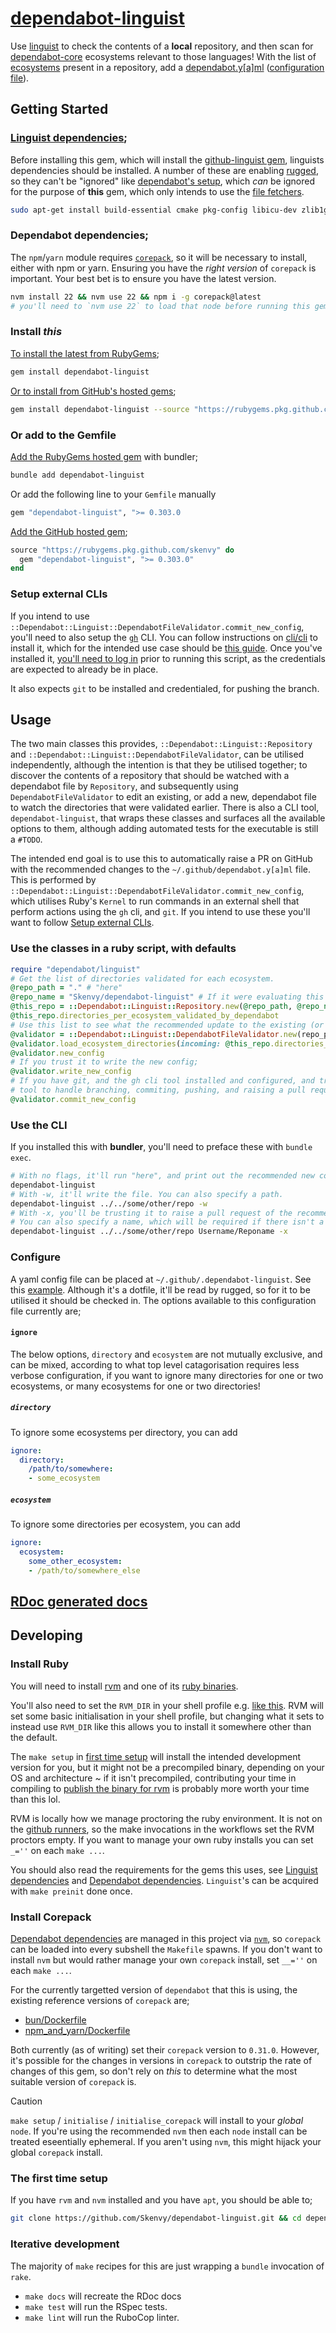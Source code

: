 # [dependabot-linguist](https://github.com/Skenvy/dependabot-linguist)
Use [linguist](https://github.com/github/linguist) to check the contents of a **local** repository, and then scan for [dependabot-core](https://github.com/dependabot/dependabot-core) ecosystems relevant to those languages! With the list of [ecosystems](https://docs.github.com/en/code-security/dependabot/dependabot-version-updates/configuration-options-for-the-dependabot.yml-file#package-ecosystem) present in a repository, add a [dependabot.y[a]ml](https://docs.github.com/en/code-security/dependabot/dependabot-security-updates/configuring-dependabot-security-updates) ([configuration file](https://docs.github.com/en/code-security/dependabot/dependabot-version-updates/configuration-options-for-the-dependabot.yml-file)).
## Getting Started
### [Linguist dependencies](https://github.com/github/linguist#dependencies);
Before installing this gem, which will install the [github-linguist gem](https://rubygems.org/gems/github-linguist), linguists dependencies should be installed. A number of these are enabling [rugged](https://rubygems.org/gems/rugged), so they can't be "ignored" like [dependabot's setup](https://github.com/dependabot/dependabot-core#setup), which _can_ be ignored for the purpose of **this** gem, which only intends to use the [file fetchers](https://github.com/dependabot/dependabot-core/blob/v0.303.0/common/lib/dependabot/file_fetchers/README.md).
```bash
sudo apt-get install build-essential cmake pkg-config libicu-dev zlib1g-dev libcurl4-openssl-dev libssl-dev ruby-dev
```
### Dependabot dependencies;
The `npm`/`yarn` module requires [`corepack`](https://www.npmjs.com/package/corepack), so it will be necessary to install, either with npm or yarn. Ensuring you have the _right version_ of `corepack` is important. Your best bet is to ensure you have the latest version.
```bash
nvm install 22 && nvm use 22 && npm i -g corepack@latest
# you'll need to `nvm use 22` to load that node before running this gem
```
### Install _this_
[To install the latest from RubyGems](https://rubygems.org/gems/dependabot-linguist);
```sh
gem install dependabot-linguist
```
[Or to install from GitHub's hosted gems](https://github.com/Skenvy/dependabot-linguist/packages/1704407);
```sh
gem install dependabot-linguist --source "https://rubygems.pkg.github.com/skenvy"
```
### Or add to the Gemfile
[Add the RubyGems hosted gem](https://rubygems.org/gems/dependabot-linguist) with bundler;
```sh
bundle add dependabot-linguist
```
Or add the following line to your `Gemfile` manually
```ruby
gem "dependabot-linguist", ">= 0.303.0
```
[Add the GitHub hosted gem](https://github.com/Skenvy/dependabot-linguist/packages/1704407);
```ruby
source "https://rubygems.pkg.github.com/skenvy" do
  gem "dependabot-linguist", ">= 0.303.0"
end
```
### Setup external CLIs
If you intend to use `::Dependabot::Linguist::DependabotFileValidator.commit_new_config`, you'll need to also setup the [`gh`](https://cli.github.com/manual/) CLI. You can follow instructions on [cli/cli](https://github.com/cli/cli) to install it, which for the intended use case should be [this guide](https://github.com/cli/cli/blob/trunk/docs/install_linux.md). Once you've installed it, [you'll need to log in](https://cli.github.com/manual/gh_auth_login) prior to running this script, as the credentials are expected to already be in place.

It also expects `git` to be installed and credentialed, for pushing the branch.
## Usage
The two main classes this provides, `::Dependabot::Linguist::Repository` and `::Dependabot::Linguist::DependabotFileValidator`, can be utilised independently, although the intention is that they be utilised together; to discover the contents of a repository that should be watched with a dependabot file by `Repository`, and subsequently using `DependabotFileValidator` to edit an existing, or add a new, dependabot file to watch the directories that were validated earlier. There is also a CLI tool, `dependabot-linguist`, that wraps these classes and surfaces all the available options to them, although adding automated tests for the executable is still a `#TODO`.

The intended end goal is to use this to automatically raise a PR on GitHub with the recommended changes to the `~/.github/dependabot.y[a]ml` file. This is performed by `::Dependabot::Linguist::DependabotFileValidator.commit_new_config`, which utilises Ruby's `Kernel` to run commands in an external shell that perform actions using the `gh` cli, and `git`. If you intend to use these you'll want to follow [Setup external CLIs](https://github.com/Skenvy/dependabot-linguist#setup-external-clis).
### Use the classes in a ruby script, with defaults
```ruby
require "dependabot/linguist"
# Get the list of directories validated for each ecosystem.
@repo_path = "." # "here"
@repo_name = "Skenvy/dependabot-linguist" # If it were evaluating this repo!
@this_repo = ::Dependabot::Linguist::Repository.new(@repo_path, @repo_name)
@this_repo.directories_per_ecosystem_validated_by_dependabot
# Use this list to see what the recommended update to the existing (or add new) config is.
@validator = ::Dependabot::Linguist::DependabotFileValidator.new(repo_path)
@validator.load_ecosystem_directories(incoming: @this_repo.directories_per_ecosystem_validated_by_dependabot)
@validator.new_config
# If you trust it to write the new config;
@validator.write_new_config
# If you have git, and the gh cli tool installed and configured, and trust this
# tool to handle branching, commiting, pushing, and raising a pull request;
@validator.commit_new_config
```
### Use the CLI
If you installed this with **bundler**, you'll need to preface these with `bundle exec`.
```bash
# With no flags, it'll run "here", and print out the recommended new config.
dependabot-linguist
# With -w, it'll write the file. You can also specify a path.
dependabot-linguist ../../some/other/repo -w
# With -x, you'll be trusting it to raise a pull request of the recommended config.
# You can also specify a name, which will be required if there isn't a "origin" remote.
dependabot-linguist ../../some/other/repo Username/Reponame -x
```
### Configure
A yaml config file can be placed at `~/.github/.dependabot-linguist`. See this [example](https://github.com/Skenvy/dependabot-linguist/blob/main/.github/.dependabot-linguist). Although it's a dotfile, it'll be read by rugged, so for it to be utilised it should be checked in. The options available to this configuration file currently are;
#### `ignore`
The below options, `directory` and `ecosystem` are not mutually exclusive, and can be mixed, according to what top level catagorisation requires less verbose configuration, if you want to ignore many directories for one or two ecosystems, or many ecosystems for one or two directories!
##### `directory`
To ignore some ecosystems per directory, you can add
```yaml
ignore:
  directory:
    /path/to/somewhere:
    - some_ecosystem
```
##### `ecosystem`
To ignore some directories per ecosystem, you can add
```yaml
ignore:
  ecosystem:
    some_other_ecosystem:
    - /path/to/somewhere_else
```
## [RDoc generated docs](https://skenvy.github.io/dependabot-linguist/)
## Developing
### Install Ruby
You will need to install [rvm](https://rvm.io/) and one of its [ruby binaries](https://rvm.io/binaries/).

You'll also need to set the `RVM_DIR` in your shell profile e.g. [like this](https://github.com/Skenvy/dotfiles/blob/1de61272c588a30b634a03a7d304ef51e40c72f1/.bash_login#L17). RVM will set some basic initialisation in your shell profile, but changing what it sets to instead use `RVM_DIR` like this allows you to install it somewhere other than the default.

The `make setup` in [first time setup](#the-first-time-setup) will install the intended development version for you, but it might not be a precompiled binary, depending on your OS and architecture ~ if it isn't precompiled, contributing your time in compiling to [publish the binary for rvm](https://github.com/rvm/rvm/issues/4921) is probably more worth your time than this lol.

RVM is locally how we manage proctoring the ruby environment. It is not on the [github runners](https://github.com/actions/runner-images), so the make invocations in the workflows set the RVM proctors empty. If you want to manage your own ruby installs you can set `_=''` on each `make ...`.

You should also read the requirements for the gems this uses, see [Linguist dependencies](#linguist-dependencies) and [Dependabot dependencies](#dependabot-dependencies). `Linguist`'s can be acquired with `make preinit` done once. 
### Install Corepack
[Dependabot dependencies](#dependabot-dependencies) are managed in this project via [`nvm`](https://github.com/nvm-sh/nvm), so `corepack` can be loaded into every subshell the `Makefile` spawns. If you don't want to install `nvm` but would rather manage your own `corepack` install, set `__=''` on each `make ...`.

For the currently targetted version of `dependabot` that this is using, the existing reference versions of `corepack` are;
* [bun/Dockerfile](https://github.com/dependabot/dependabot-core/blob/v0.303.0/bun/Dockerfile#L4)
* [npm_and_yarn/Dockerfile](https://github.com/dependabot/dependabot-core/blob/v0.303.0/npm_and_yarn/Dockerfile#L4)

Both currently (as of writing) set their `corepack` version to `0.31.0`. However, it's possible for the changes in versions in `corepack` to outstrip the rate of changes of this gem, so don't rely on _this_ to determine what the most suitable version of `corepack` is.

> [!CAUTION]
> `make setup` / `initialise` / `initialise_corepack` will install to your _global_ `node`. If you're using the recommended `nvm` then each `node` install can be treated eseentially ephemeral. If you aren't using `nvm`, this might hijack your global `corepack` install.
### The first time setup
If you have `rvm` and `nvm` installed and you have `apt`, you should be able to;
```sh
git clone https://github.com/Skenvy/dependabot-linguist.git && cd dependabot-linguist && make preinit && make setup
```
### Iterative development
The majority of `make` recipes for this are just wrapping a `bundle` invocation of `rake`.
* `make docs` will recreate the RDoc docs
* `make test` will run the RSpec tests.
* `make lint` will run the RuboCop linter.
